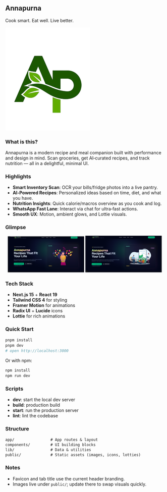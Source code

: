 ## Annapurna

Cook smart. Eat well. Live better.

![Annapurna logo](public/aplogo1.png)

### What is this?

Annapurna is a modern recipe and meal companion built with performance and design in mind. Scan groceries, get AI‑curated recipes, and track nutrition — all in a delightful, minimal UI.

### Highlights

- **Smart Inventory Scan**: OCR your bills/fridge photos into a live pantry.
- **AI‑Powered Recipes**: Personalized ideas based on time, diet, and what you have.
- **Nutrition Insights**: Quick calorie/macros overview as you cook and log.
- **WhatsApp Fast Lane**: Interact via chat for ultra‑fast actions.
- **Smooth UX**: Motion, ambient glows, and Lottie visuals.

### Glimpse

<p align="center">
  <img src="public/Screenshot1.png" alt="Screenshot 1" width="48%" />
  <img src="public/Screenshot2.png" alt="Screenshot 2" width="48%" />
</p>

### Tech Stack

- **Next.js 15** + **React 19**
- **Tailwind CSS 4** for styling
- **Framer Motion** for animations
- **Radix UI** + **Lucide** icons
- **Lottie** for rich animations

### Quick Start

```bash
pnpm install
pnpm dev
# open http://localhost:3000
```

Or with npm:

```bash
npm install
npm run dev
```

### Scripts

- **dev**: start the local dev server
- **build**: production build
- **start**: run the production server
- **lint**: lint the codebase

### Structure

```text
app/                # App routes & layout
components/         # UI building blocks
lib/                # Data & utilities
public/             # Static assets (images, icons, lotties)
```

### Notes

- Favicon and tab title use the current header branding.
- Images live under `public/`; update there to swap visuals quickly.
